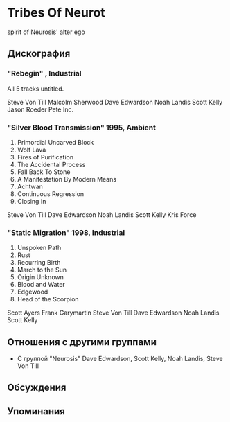 # Tribes Of Neurot

spirit of Neurosis' alter ego

## Дискография

### "Rebegin" , Industrial

All 5 tracks untitled.

Steve Von Till
Malcolm Sherwood
Dave Edwardson
Noah Landis
Scott Kelly
Jason Roeder
Pete Inc.

### "Silver Blood Transmission" 1995, Ambient

1. Primordial Uncarved Block
2. Wolf Lava
3. Fires of Purification
4. The Accidental Process
5. Fall Back To Stone
6. A Manifestation By Modern Means 
7. Achtwan 
8. Continuous Regression 
9. Closing In  

Steve Von Till
Dave Edwardson
Noah Landis
Scott Kelly
Kris Force

### "Static Migration" 1998, Industrial

1. Unspoken Path
2. Rust
3. Recurring Birth
4. March to the Sun
7. Origin Unknown 
8. Blood and Water 
9. Edgewood
10. Head of the Scorpion  
  
Scott Ayers
Frank Garymartin
Steve Von Till
Dave Edwardson
Noah Landis
Scott Kelly


## Отношения с другими группами

* C группой "Neurosis" Dave Edwardson, Scott Kelly, Noah Landis, Steve Von Till

## Обсуждения


## Упоминания


